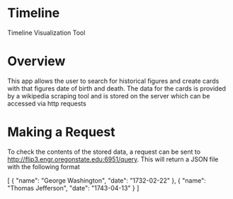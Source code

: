 # Timeline
Timeline Visualization Tool

# Overview
This app allows the user to search for historical figures and create cards with that figures date of birth and death. The data for the cards is provided by a wikipedia scraping tool and is stored on the server which can be accessed via http requests

# Making a Request
To check the contents of the stored data, a request can be sent to http://flip3.engr.oregonstate.edu:6951/query. This will return a JSON file with the following format

[
  {
    "name": "George Washington",
    "date": "1732-02-22"
  },
  {
    "name": "Thomas Jefferson",
    "date": "1743-04-13"
  }
]
